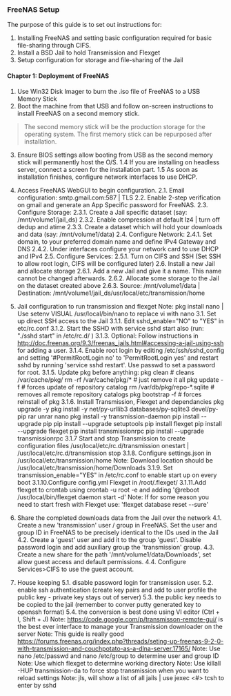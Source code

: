 ### FreeNAS Setup ###
The purpose of this guide is to set out instructions for:
1. Installing FreeNAS and setting basic configuration required for basic file-sharing through CIFS.
2. Install a BSD Jail to hold Transmission and Flexget
3. Setup configuration for storage and file-sharing of the Jail

#### Chapter 1: Deployment of FreeNAS ####
1. Use Win32 Disk Imager to burn the .iso file of FreeNAS to a USB Memory Stick
2. Boot the machine from that USB and follow on-screen instructions to install FreeNAS on a second memory stick.
> The second memory stick will be the production storage for the operating system. The first memory stick can be repurposed after installation.
3. Ensure BIOS settings allow booting from USB as the second memory stick will permanently host the O/S.
	1.4 If you are installing on headless server, connect a screen for the installation part.
	1.5 As soon as installation finishes, configure network interfaces to use DHCP.

2. Access FreeNAS WebGUI to begin configuration.
	2.1. Email configuration:	smtp.gmail.com:587 | TLS
	2.2. Enable 2-step verification on gmail and generate an App Specific password for FreeNAS.
	2.3. Configure Storage:
		2.3.1. Create a Jail specific dataset (say: /mnt/volume1/jail_ds)
		2.3.2. Enable compression at default lz4 | turn off dedup and atime
		2.3.3. Create a dataset which will hold your downloads and data (say: /mnt/volume1/data)
	2.4. Configure Network:
		2.4.1. Set domain, to your preferred domain name and define IPv4 Gateway and DNS
		2.4.2. Under interfaces configure your network card to use DHCP and IPv4
	2.5. Configure Services:
		2.5.1. Turn on CIFS and SSH (Set SSH to allow root login, CIFS will be configured later)
	2.6. Install a new Jail and allocate storage
		2.6.1. Add a new Jail and give it a name. This name cannot be changed afterwards.
		2.6.2. Allocate some storage to the Jail on the dataset created above
		2.6.3. Source: /mnt/volume1/data | Destination: /mnt/volume1/jail_ds/usr/local/etc/transmission/home

3. Jail configuration to run transmission and flexget
Note: pkg install  nano | Use setenv VISUAL /usr/local/bin/nano to replace vi with nano
	3.1. Set up direct SSH access to the Jail
		3.1.1. Edit sshd_enable="NO" to "YES" in etc/rc.conf
		3.1.2. Start the SSHD with service sshd start also (run: "./sshd start" in /etc/rc.d/ )
		3.1.3. Optional: Follow instructions in http://doc.freenas.org/9.3/freenas_jails.html#accessing-a-jail-using-ssh for adding a user.
		3.1.4. Enable root login by editing /etc/ssh/sshd_config and setting '#PermitRootLogin no' to 'PermitRootLogin yes' and restart sshd by running 'service sshd restart'. Use passwd to set a password for root.
		3.1.5. Update pkg before anything:
			pkg clean 						# cleans /var/cache/pkg/
			rm -rf /var/cache/pkg/* 		# just remove it all
			pkg update -f 					# forces update  of repository catalog
			rm /var/db/pkg/repo-*.sqlite 	# removes all remote repository catalogs
			pkg bootstrap -f 				# forces reinstall of pkg
		3.1.6. Install Transmission, Flexget and dependancies
			pkg upgrade -y
			pkg install -y net/py-urllib3 databases/py-sqlite3 devel/py-pip rar unrar nano
			pkg install -y transmission-daemon
			pip install --upgrade pip
			pip install --upgrade setuptools
			pip install flexget
			pip install --upgrade flexget
			pip install transmissionrpc
			pip install --upgrade transmissionrpc
		3.1.7 Start and stop Transmission to create configuration files
				/usr/local/etc/rc.d/transmission onestart | /usr/local/etc/rc.d/transmission stop
		3.1.8. Configure settings.json in /usr/local/etc/transmission/home
		Note: Download location should be /usr/local/etc/transmission/home/Downloads
		3.1.9. Set transmission_enable="YES" in /etc/rc.conf to enable start up on every boot
		3.1.10.Configure config.yml Flexget in /root/.flexget/
		3.1.11.Add flexget to crontab using crontab -u root -e
 and adding '@reboot /usr/local/bin/flexget daemon start -d'
		Note: If for some reason you need to start fresh with Flexget use: 'flexget database reset --sure'
4. Share the completed downloads data from the Jail over the network
	4.1. Create a new 'transmission' user / group in FreeNAS. Set the user and group ID in FreeNAS to be precisely identical to the IDs used in the Jail
	4.2. Create a 'guest' user and add it to the group 'guest'. Disable password login and add auxiliary group the 'transmission' group.
	4.3. Create a new share for the path '/mnt/volume1/data/Downloads', set allow guest access and default permissions.
	4.4. Configure Services>CIFS to use the guest account.
5. House keeping
	5.1. disable password login for transmission user.
	5.2. enable ssh authentication (create key pairs and add to user profile the public key - private key stays out of server)
	5.3. the public key needs to be copied to the jail (remember to conver putty generated key to openssh format)
	5.4. the conversion is best done using VI editor (Ctrl + I, Shift + J)
	Note: https://code.google.com/p/transmisson-remote-gui/ is the best ever interface to manage your Transmission downloader on the server
	Note: This guide is really good https://forums.freenas.org/index.php?threads/seting-up-freenas-9-2-0-with-transmission-and-couchpotato-as-a-dlna-server.17165/
	Note: Use  nano /etc/passwd and nano /etc/group to determine user and group ID
	Note: Use which flexget to determine working directory
	Note: Use killall -HUP transmission-da to force stop transmission when you want to reload settings
	Note: jls, will show a list of all jails | use jexec <#> tcsh to enter by sshd

